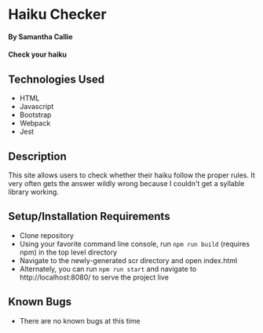 # Haiku Checker

#### By **Samantha Callie**

#### Check your haiku

## Technologies Used

* HTML
* Javascript
* Bootstrap
* Webpack
* Jest

## Description

This site allows users to check whether their haiku follow the proper rules. It very often gets the answer wildly wrong because I couldn't get a syllable library working.

## Setup/Installation Requirements

* Clone repository
* Using your favorite command line console, run `npm run build` (requires npm) in the top level directory
* Navigate to the newly-generated scr directory and open index.html
* Alternately, you can run `npm run start` and navigate to http://localhost:8080/ to serve the project live

## Known Bugs

* There are no known bugs at this time
